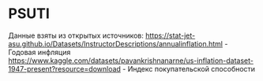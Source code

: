 # PSUTI
Данные взяты из открытых источников:
https://stat-jet-asu.github.io/Datasets/InstructorDescriptions/annualinflation.html - Годовая инфляция
https://www.kaggle.com/datasets/pavankrishnanarne/us-inflation-dataset-1947-present?resource=download - Индекс покупательской способности

